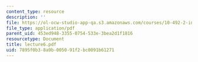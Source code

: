 ```yaml
---
content_type: resource
description: ''
file: https://ol-ocw-studio-app-qa.s3.amazonaws.com/courses/10-492-2-integrated-chemical-engineering-topics-i-introduction-to-biocatalysis-fall-2004/7895f0b38a9b005091f2bc0091b61271_lecture6.pdf
file_type: application/pdf
parent_uid: 453ed948-3355-0754-533e-3bea2d1f1816
resourcetype: Document
title: lecture6.pdf
uid: 7895f0b3-8a9b-0050-91f2-bc0091b61271
---
```

